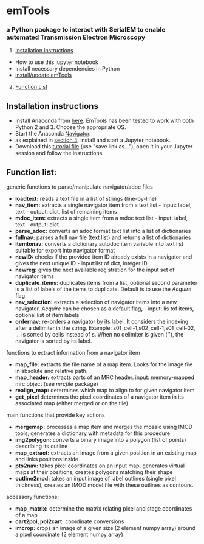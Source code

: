 # emTools

### a Python package to interact with SerialEM to enable automated Transmission Electron Microscopy

1. [Installation instructions](#installation)
  - How to use this jupyter notebook
  - Install necessary dependencies in Python
  - [install/update emTools](https://git.embl.de/schorb/serialem_tools/raw/master/emTools.ipynb)

2. [Function List](#Functions)

## Installation instructions<a name="installation"></a>

- Install Anaconda from [here](https://www.anaconda.com/download/ "Download Anaconda"). EmTools has been tested to work with both Python 2 and 3. Choose the appropriate OS.
- Start the Anaconda [Navigator](http://docs.anaconda.com/anaconda/user-guide/getting-started/ "Getting started with Anaconda").
- as explained in [section 4](http://docs.anaconda.com/anaconda/user-guide/getting-started/#run-python-in-a-jupyter-notebook "Run Python in a Jupyter Notebook"), install and start a Jupyter notebook.
- Download this [tutorial file](https://git.embl.de/schorb/serialem_tools/raw/master/emTools.ipynb) (use "save link as..."), open it in your Jupyter session and follow the instructions.

## Function list:<a name="Functions"></a>

generic functions to parse/manipulate navigator/adoc files

- **loadtext:**  reads a text file in a list of strings (line-by-line)
- **nav_item:**  extracts a single navigator item from a text list - input: label, text - output: dict, list of remaining items
- **mdoc_item:**  extracts a single item from a mdoc text list - input: label, text - output: dict
- **parse_adoc:**  converts an adoc format text list into a list of dictionaries
- **fullnav:**  parses a full nav file (text list) and returns a list of dictionaries
- **itemtonav:**  converts a dictionary autodoc item variable into text list suitable for export into navigator format
- **newID:**  checks if the provided item ID already exists in a navigator and gives the next unique ID - input:list of dict, integer ID
- **newreg:** gives the next available registration for the input set of navigator items 
- **duplicate_items:** duplicates items from a list, optional second parameter is a list of labels of the items to duplicate. Default is to use the _Acquire_ flag. 
- **nav_selection:**  extracts a selection of navigator items into a new navigator, _Acquire_ can be chosen as a default flag, - input: lis tof items, optional list of item labels
- **ordernav:**  re-orders a navigator by its label. It considers the indexing after a delimiter in the string. Example: s01_cell-1,s02_cell-1,s01_cell-02, ... is sorted by cells instead of s. When no delimiter is given (''), the navigator is sorted by its label.

functions to extract information from a navigator item

- **map_file:**  extracts the file name of a map item. Looks for the image file in absolute and relative path.
- **map_header:**  extracts parts of an MRC header. input: memory-mapped mrc object (see _mrcfile_ package)
- **realign_map:**  determines which map to align to for given navigator item
- **get_pixel** determines the pixel coordinates of a navigator item in its associated map (either merged or on the tile) 

main functions that provide key actions

- **mergemap:**  processes a map item and merges the mosaic using IMOD tools, generates a dictionary with metadata for this procedure
- **img2polygon:**  converts a binary image into a polygon (list of points) describing its outline
- **map_extract:**  extracts an image from a given position in an existing map and links positions inside
- **pts2nav:**  takes pixel coordinates on an input map, generates virtual maps at their positions, creates polygons matching their shape
- **outline2mod:**  takes an input image of label outlines (single pixel thickness), creates an IMOD model file with these outlines as contours.


accessory functions;

- **map_matrix:**  determine the matrix relating pixel and stage coordinates of a map
- **cart2pol, pol2cart:** coordinate conversions
- **imcrop:**  crops an image of a given size (2 element numpy array) around a pixel coordinate (2 element numpy array)
